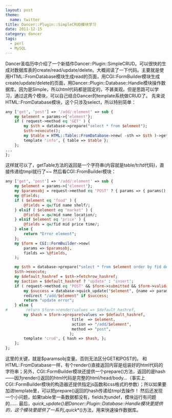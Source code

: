 ```yaml
---
layout: post
theme:
  name: twitter
title: Dancer::Plugin::SimpleCRUD模块学习
date: 2011-12-15
category: dancer
tags:
  - perl
  - MySQL
---
```


Dancer圣临历中介绍了一个新插件Dancer::Plugin::SimpleCRUD。可以很快的生成对数据库表的create/read/update/delete。大概阅读了一下代码。主要就是使用HTML::FromDatabase模块生成read的页面，用CGI::FormBuilder模块生成create/update/delete的页面，用Dancer::Plugin::Database::Handle模块操作数据库。因为是Simple，所以html代码都是固定的，不甚美观。但是思路可以学习，通过这两个模块，可以自己结合Dancer的template系统做CRUD了。
先来说HTML::FromDatabase模块，这个只涉及select，所以特别简单：
```perl
any ['get', 'post'] => '/add/:element' => sub {
    my $element = params->{'element'};
    if ( request->method eq 'GET' ) {
        my $sth = database->prepare("select * from $element");
        $sth->execute();
        my $table = HTML::Table::FromDatabase->new( -sth => $sth )->getTable;
        template 'info', { table => $table };
    };
...
};
```

这样就可以了，getTable方法的返回是一个字符串(内容就是table/tr/td代码)，直接传递给tmpl就行了~~
然后看CGI::FromBuilder模块：
```perl
any ['get', 'post'] => '/add/:element' => sub {
    my $element = params->{'element'};
    my $paramsobj = request->method eq 'POST' ? { params => { params() } } : undef;
    my @fields;
    if ( $element eq 'food' ) {
        @fields = qw/fid name shelf/;
    } elsif ( $element eq 'market' ) {
        @fields = qw/mid name location/;
    } elsif $element eq 'price' ) {
        @fields = qw/fid mid price time/;
    } else {
        return "Error element";
    };
    my $form = CGI::FormBuilder->new(
        params => $paramsobj,
        fields => \@fields,
    );

    my $sth = database->prepare("select * from $element order by fid desc");
    $sth->execute;
    my $default_hashref = $sth->fetchrow_hashref;
    my $action = $default_hashref ? 'update' : 'insert';
    if ( request->method eq 'POST' && $form->submitted && $form->validate ) {
        my $success = database->quick_update("$element", {name => params->{'name'}}, {shelf => params->{'shelf'} });
        redirect "/add/$element" if $success;
        return "update error";
    } else {
#        return $form->render(values => $default_hashref,
        my $hash = $form->prepare(values => $default_hashref,
                             title  => $element,
                             action => "/add/$element",
                             method => "post",
                            );
        template 'crud', { hash => $hash, };
    };
};
```

这里的关键，就是$paramsobj变量。否则无法区分GET和POST的。
和HTML::FromDatabase一样，有个render()直接返回内容是组装好的html代码的字符串；另外，CGI::FormBuilder模块还提供一个prepare()方法，返回的是hash——因为render()返回的html代码是完整的html/head/body...（事实上CGI::FormBuilder模块的构造器还提供指定js函数和css格式的参数）；所以如果要加进template里，可以把prepare()返回的hash传递给tmpl去操作！
然后还发现一个小问题，如果table里一条数据都没有，fields为undef，模块运行有问题的……
最后，_quick_update()是Dancer::Plugin::Database::Handle模块里提供的，这个模块里提供了一系列_quick_*()方法，用来快速操作数据库。
